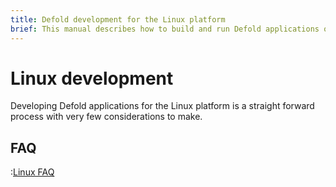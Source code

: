 ```yaml
---
title: Defold development for the Linux platform
brief: This manual describes how to build and run Defold applications on Linux
---
```


# Linux development

Developing Defold applications for the Linux platform is a straight forward process with very few considerations to make.

## FAQ
:[Linux FAQ](../shared/linux-faq.md)
